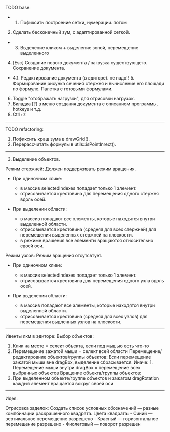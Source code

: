 TODO base:

+ 1. Пофиксить построение сетки, нумерации.
потом
2. Сделать бесконечный зум, с адаптированной сеткой.
+ 3. Выделение кликом + выделение зоной, перемещение выделенного
4. [Esc] Создание нового документа / загрузка существующего. Сохранение документа.
+ 4.1. Редактирование документа (в эдиторе).
не надо!! 5. Формирование рисунка сечения стержня и вычисление его площади по формуле. Палетка с готовыми формулами.
6. Toggle "отображать нагрузки", для отрисовки нагрузок.
7. Вкладка [?] в меню создания документа с описанием программы, hotkeys и т.д.
8. Ctrl+z

---

TODO refactoring:

1. Пофиксить краш зума в drawGrid().
2. Перерассчитать формулы в utils::isPointInrect().

---

3. Выделение объектов.

Режим стержней:
Должен поддерживать режим вращения.
  - При одиночном клике:
    - в массив selectedIndexes попадает только 1 элемент.
    - отрисовывается крестовина для перемещения одного стержня вдоль осей.

  - При выделении области:
    - в массив попадают все элементы, которые находятся внутри выделенной области.
    - отрисовывается крестовина (средняя для всех стержней) для перемещения выделенных стержней на плоскости.
    - в режиме вращения все элементы вращаются относительно своей оси.

Режим узлов:
Режим вращения отсутсвтует.
  - При одиночном клике:
    - в массив selectedIndexes попадает только 1 элемент.
    - отрисовывается крестовина для перемещения одного узла вдоль осей.

  - При выделении области:
    - в массив попадают все элементы, которые находятся внутри выделенной области.
    - отрисовывается крестовина (средняя для всех узлов) для перемещения выдленных узлов на плоскости.

---

Ивенты лкм в эдиторе:
Выбор объектов:
  1. Клик на месте = селект объекта, если под мышью есть что-то
  2. Перемещение зажатой мыши = селект всей области
Перемещение/редактировние объектов/группы объектов:
  Если перемещение зажатой мыши вне dragBox, выделение сбрасывается. Иначе:
    1. Перемещение мыши внутри dragBox = перемещение всех выбранных объектов
Вращение объекта/группы объектов:
  1. При выделенном объекте/группе объектов и зажатом dragRotation каждый элемент вращается вокруг своей оси

---

Идея:

Отрисовка заделок:
  Создать список условных обозначений — разные компбинации раскрашенного квадрата.
  Цвета квадрата:
    - Синий — вертикальное перемещение разрешено
    - Красный — горизонтальное перемещение разрешено
    - Фиолетовый — поворот разрешен
